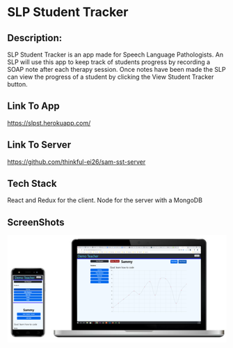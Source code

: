 # SLP Student Tracker 

## Description:
SLP Student Tracker is an app made for Speech Language Pathologists. An SLP will use this app to keep track of students progress by recording a SOAP note after each therapy session. Once notes have been made the SLP can view the progress of a student by clicking the View Student Tracker button.

## Link To App
https://slpst.herokuapp.com/

## Link To Server
  https://github.com/thinkful-ei26/sam-sst-server

## Tech Stack
React and Redux for the client. Node for the server with a MongoDB

## ScreenShots
<div align="center">
  <img src="./slpst.svg">
</div>


